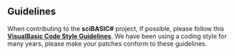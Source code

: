 ## Guidelines
When contributing to the **sciBASIC#** project, If possible, please follow this [**VisualBasic Code Style Guidelines**]( https://github.com/xieguigang/sciBASIC/tree/master/vb_codestyle). We have been using a coding style for many years, please make your patches conform to these guidelines.


